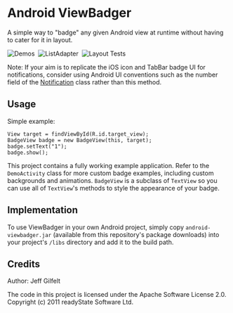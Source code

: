 Android ViewBadger
==================

A simple way to "badge" any given Android view at runtime without having to cater for it in layout.

![Demos](http://jeffgilfelt.com/viewbadger/badge1.png "Demos")&nbsp;
![ListAdapter](http://jeffgilfelt.com/viewbadger/badge2.png "ListAdapter")&nbsp;
![Layout Tests](http://jeffgilfelt.com/viewbadger/badge3.png "Layout Tests")

Note: If your aim is to replicate the iOS icon and TabBar badge UI for notifications, consider using Android UI conventions such as the number field of the [Notification](http://developer.android.com/reference/android/app/Notification.html "Notification") class rather than this method.

Usage
-----

Simple example:

    View target = findViewById(R.id.target_view);
    BadgeView badge = new BadgeView(this, target);
    badge.setText("1");
    badge.show();

This project contains a fully working example application. Refer to the `DemoActivity` class for more custom badge examples, including custom backgrounds and animations. `BadgeView` is a subclass of `TextView` so you can use all of `TextView`'s methods to style the appearance of your badge.

Implementation
--------------

To use ViewBadger in your own Android project, simply copy `android-viewbadger.jar` (available from this repository's package downloads) into your project's `/libs` directory and add it to the build path.

Credits
-------

Author: Jeff Gilfelt

The code in this project is licensed under the Apache Software License 2.0.
<br />
Copyright (c) 2011 readyState Software Ltd.